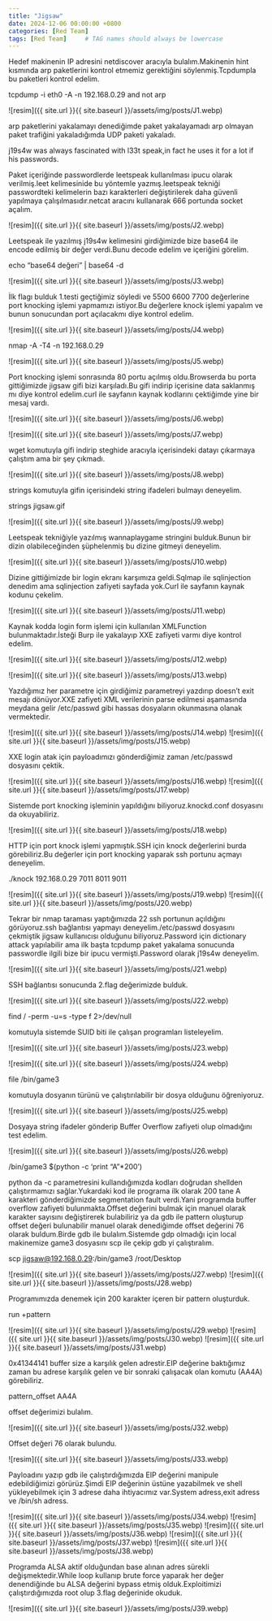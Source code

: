 ```yaml
---
title: "Jigsaw"
date: 2024-12-06 00:00:00 +0800 
categories: [Red Team]
tags: [Red Team]     # TAG names should always be lowercase
---
```


Hedef makinenin IP adresini netdiscover aracıyla bulalım.Makinenin hint kısmında arp paketlerini kontrol etmemiz gerektiğini söylenmiş.Tcpdumpla bu paketleri kontrol edelim.

tcpdump -i eth0 -A -n 192.168.0.29 and not arp

![resim]({{ site.url }}{{ site.baseurl }}/assets/img/posts/J1.webp)


arp paketlerini yakalamayı denediğimde paket yakalayamadı arp olmayan paket trafiğini yakaladığımda UDP paketi yakaladı.

j19s4w was always fascinated with l33t speak,in fact he uses it for a lot if his passwords.

Paket içeriğinde passwordlerde leetspeak kullanılması ipucu olarak verilmiş.leet kelimesinide bu yöntemle yazmış.leetspeak tekniği passwordteki kelimelerin bazı karakterleri değiştirilerek daha güvenli yapılmaya çalışılmasıdır.netcat aracını kullanarak 666 portunda socket açalım.


![resim]({{ site.url }}{{ site.baseurl }}/assets/img/posts/J2.webp)


Leetspeak ile yazılmış j19s4w kelimesini girdiğimizde bize base64 ile encode edilmiş bir değer verdi.Bunu decode edelim ve içeriğini görelim.

echo “base64 değeri” | base64 -d


![resim]({{ site.url }}{{ site.baseurl }}/assets/img/posts/J3.webp)

İlk flagı bulduk 1.testi geçtiğimiz söyledi ve 5500 6600 7700 değerlerine port knocking işlemi yapmamızı istiyor.Bu değerlere knock işlemi yapalım ve bunun sonucundan port açılacakmı diye kontrol edelim.

![resim]({{ site.url }}{{ site.baseurl }}/assets/img/posts/J4.webp)


nmap -A -T4 -n 192.168.0.29

![resim]({{ site.url }}{{ site.baseurl }}/assets/img/posts/J5.webp)

Port knocking işlemi sonrasında 80 portu açılmış oldu.Browserda bu porta gittiğimizde jigsaw gifi bizi karşıladı.Bu gifi indirip içerisine data saklanmış mı diye kontrol edelim.curl ile sayfanın kaynak kodlarını çektiğimde yine bir mesaj vardı.

![resim]({{ site.url }}{{ site.baseurl }}/assets/img/posts/J6.webp)

![resim]({{ site.url }}{{ site.baseurl }}/assets/img/posts/J7.webp)

wget komutuyla gifi indirip steghide aracıyla içerisindeki datayı çıkarmaya çalıştım ama bir şey çıkmadı.

![resim]({{ site.url }}{{ site.baseurl }}/assets/img/posts/J8.webp)

strings komutuyla gifin içerisindeki string ifadeleri bulmayı deneyelim.

strings jigsaw.gif

![resim]({{ site.url }}{{ site.baseurl }}/assets/img/posts/J9.webp)

Leetspeak tekniğiyle yazılmış wannaplaygame stringini bulduk.Bunun bir dizin olabileceğinden şüphelenmiş bu dizine gitmeyi deneyelim.

![resim]({{ site.url }}{{ site.baseurl }}/assets/img/posts/J10.webp)

Dizine gittiğimizde bir login ekranı karşımıza geldi.Sqlmap ile sqlinjection denedim ama sqlinjection zafiyeti sayfada yok.Curl ile sayfanın kaynak kodunu çekelim.

![resim]({{ site.url }}{{ site.baseurl }}/assets/img/posts/J11.webp)

Kaynak kodda login form işlemi için kullanılan XMLFunction bulunmaktadır.İsteği Burp ile yakalayıp XXE zafiyeti varmı diye kontrol edelim.

![resim]({{ site.url }}{{ site.baseurl }}/assets/img/posts/J12.webp)

![resim]({{ site.url }}{{ site.baseurl }}/assets/img/posts/J13.webp)

Yazdığımız her parametre için girdiğimiz parametreyi yazdırıp doesn’t exit mesajı dönüyor.XXE zafiyeti XML verilerinin parse edilmesi aşamasında meydana gelir /etc/passwd gibi hassas dosyaların okunmasına olanak vermektedir.

![resim]({{ site.url }}{{ site.baseurl }}/assets/img/posts/J14.webp)
![resim]({{ site.url }}{{ site.baseurl }}/assets/img/posts/J15.webp)

XXE login atak için payloadımızı gönderdiğimiz zaman /etc/passwd dosyasını çektik.

![resim]({{ site.url }}{{ site.baseurl }}/assets/img/posts/J16.webp)
![resim]({{ site.url }}{{ site.baseurl }}/assets/img/posts/J17.webp)

Sistemde port knocking işleminin yapıldığını biliyoruz.knockd.conf dosyasını da okuyabiliriz.

![resim]({{ site.url }}{{ site.baseurl }}/assets/img/posts/J18.webp)

HTTP için port knock işlemi yapmıştık.SSH için knock değerlerini burda görebiliriz.Bu değerler için port knocking yaparak ssh portunu açmayı deneyelim.

./knock 192.168.0.29 7011 8011 9011

![resim]({{ site.url }}{{ site.baseurl }}/assets/img/posts/J19.webp)
![resim]({{ site.url }}{{ site.baseurl }}/assets/img/posts/J20.webp)

Tekrar bir nmap taraması yaptığımızda 22 ssh portunun açıldığını görüyoruz.ssh bağlantısı yapmayı deneyelim./etc/passwd dosyasını çekmiştik jigsaw kullanıcısı olduğunu biliyoruz.Password için dictionary attack yapılabilir ama ilk başta tcpdump paket yakalama sonucunda passwordle ilgili bize bir ipucu vermişti.Password olarak j19s4w deneyelim.

![resim]({{ site.url }}{{ site.baseurl }}/assets/img/posts/J21.webp)

SSH bağlantısı sonucunda 2.flag değerimizde bulduk.

![resim]({{ site.url }}{{ site.baseurl }}/assets/img/posts/J22.webp)


find / -perm -u=s -type f 2>/dev/null

komutuyla sistemde SUID biti ile çalışan programları listeleyelim.

![resim]({{ site.url }}{{ site.baseurl }}/assets/img/posts/J23.webp)

![resim]({{ site.url }}{{ site.baseurl }}/assets/img/posts/J24.webp)

file /bin/game3

komutuyla dosyanın türünü ve çalıştırılabilir bir dosya olduğunu öğreniyoruz.

![resim]({{ site.url }}{{ site.baseurl }}/assets/img/posts/J25.webp)

Dosyaya string ifadeler gönderip Buffer Overflow zafiyeti olup olmadığını test edelim.

![resim]({{ site.url }}{{ site.baseurl }}/assets/img/posts/J26.webp)

/bin/game3 $(python -c ‘print “A”*200’)

python da -c parametresini kullandığımızda kodları doğrudan shellden çalıştırmamızı sağlar.Yukardaki kod ile programa ilk olarak 200 tane A karakteri gönderdiğimizde segmentation fault verdi.Yani programda buffer overflow zafiyeti bulunmakta.Offset değerini bulmak için manuel olarak karakter sayısını değiştirerek bulabiliriz ya da gdb ile pattern oluşturup offset değeri bulunabilir manuel olarak denediğimde offset değerini 76 olarak buldum.Birde gdb ile bulalım.Sistemde gdp olmadığı için local makinemize game3 dosyasını scp ile çekip gdb yi çalıştıralım.

scp jigsaw@192.168.0.29:/bin/game3 /root/Desktop


![resim]({{ site.url }}{{ site.baseurl }}/assets/img/posts/J27.webp)
![resim]({{ site.url }}{{ site.baseurl }}/assets/img/posts/J28.webp)

Programımızda denemek için 200 karakter içeren bir pattern oluşturduk.

run +pattern

![resim]({{ site.url }}{{ site.baseurl }}/assets/img/posts/J29.webp)
![resim]({{ site.url }}{{ site.baseurl }}/assets/img/posts/J30.webp)
![resim]({{ site.url }}{{ site.baseurl }}/assets/img/posts/J31.webp)


0x41344141 buffer size a karşılık gelen adrestir.EIP değerine baktığımız zaman bu adrese karşılık gelen ve bir sonraki çalışacak olan komutu (AA4A) görebiliriz.

pattern_offset AA4A

offset değerimizi bulalım.

![resim]({{ site.url }}{{ site.baseurl }}/assets/img/posts/J32.webp)

Offset değeri 76 olarak bulundu.

![resim]({{ site.url }}{{ site.baseurl }}/assets/img/posts/J33.webp)


Payloadını yazıp gdb ile çalıştırdığımızda EIP değerini manipule edebildiğimizi görürüz.Şimdi EIP değerinin üstüne yazabilmek ve shell yükleyebilmek için 3 adrese daha ihtiyacımız var.System adress,exit adress ve /bin/sh adress.

![resim]({{ site.url }}{{ site.baseurl }}/assets/img/posts/J34.webp)
![resim]({{ site.url }}{{ site.baseurl }}/assets/img/posts/J35.webp)
![resim]({{ site.url }}{{ site.baseurl }}/assets/img/posts/J36.webp)
![resim]({{ site.url }}{{ site.baseurl }}/assets/img/posts/J37.webp)
![resim]({{ site.url }}{{ site.baseurl }}/assets/img/posts/J38.webp)

Programda ALSA aktif olduğundan base alınan adres sürekli değişmektedir.While loop kullanıp brute force yaparak her değer denendiğinde bu ALSA değerini bypass etmiş olduk.Exploitimizi çalıştırdığımızda root olup 3.flag değerinide okuduk.

![resim]({{ site.url }}{{ site.baseurl }}/assets/img/posts/J39.webp)











